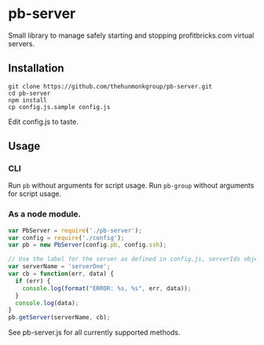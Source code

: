 # pb-server
Small library to manage safely starting and stopping profitbricks.com virtual
servers.

## Installation
```
git clone https://github.com/thehunmonkgroup/pb-server.git
cd pb-server
npm install
cp config.js.sample config.js
```

Edit config.js to taste.

## Usage

### CLI

Run ```pb``` without arguments for script usage.
Run ```pb-group``` without arguments for script usage.

### As a node module.

```javascript
var PbServer = require('./pb-server');
var config = require('./config');
var pb = new PbServer(config.pb, config.ssh);

// Use the label for the server as defined in config.js, serverIds object.
var serverName = 'serverOne';
var cb = function(err, data) {
  if (err) {
    console.log(format("ERROR: %s, %s", err, data));
  }
  console.log(data);
}
pb.getServer(serverName, cb);
```

See pb-server.js for all currently supported methods.
